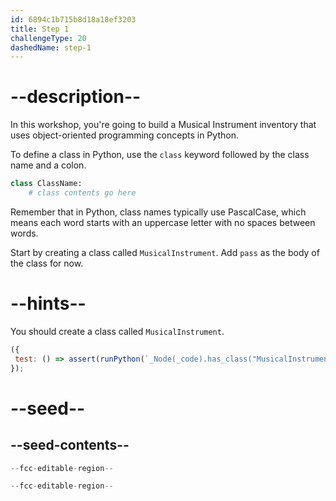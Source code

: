 ```yaml
---
id: 6894c1b715b8d18a18ef3203
title: Step 1
challengeType: 20
dashedName: step-1
---
```


# --description--

In this workshop, you're going to build a Musical Instrument inventory that uses object-oriented programming concepts in Python.

To define a class in Python, use the `class` keyword followed by the class name and a colon.

```python
class ClassName:
    # class contents go here
```

Remember that in Python, class names typically use PascalCase, which means each word starts with an uppercase letter with no spaces between words.

Start by creating a class called `MusicalInstrument`. Add `pass` as the body of the class for now.

# --hints--

You should create a class called `MusicalInstrument`.

```js
({
 test: () => assert(runPython(`_Node(_code).has_class("MusicalInstrument")`))
});
```

# --seed--

## --seed-contents--

```py
--fcc-editable-region--

--fcc-editable-region--
```
